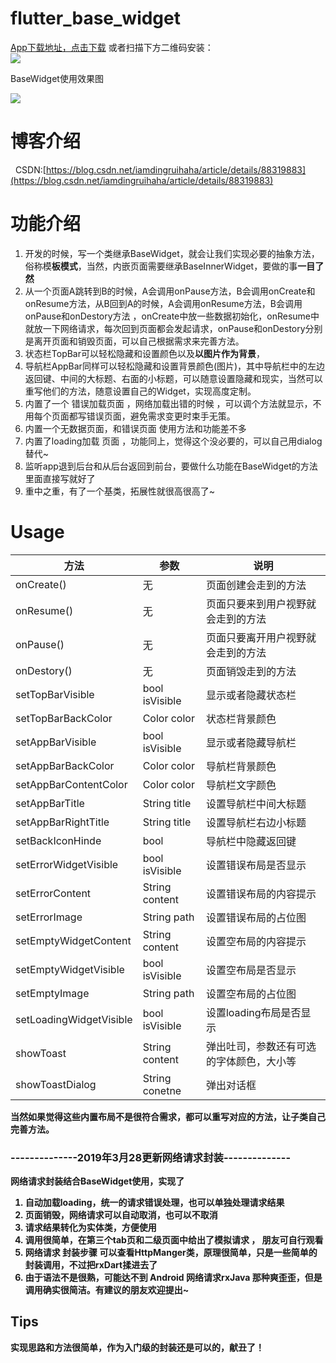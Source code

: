 # flutter_base_widget

[App下载地址，点击下载](https://raw.githubusercontent.com/385841539/flutter_BaseWidget/master/apk/base_widget.apk)
或者扫描下方二维码安装：<br/>
<img src="https://img-blog.csdnimg.cn/20190329151153581.jpg"/>

BaseWidget使用效果图<br/>

<img  src="https://img-blog.csdnimg.cn/20190309103700606.gif" />

# 博客介绍
 
CSDN:[https://blog.csdn.net/iamdingruihaha/article/details/88319883](https://blog.csdn.net/iamdingruihaha/article/details/88319883)

# 功能介绍
1.  开发的时候，写一个类继承BaseWidget，就会让我们实现必要的抽象方法，俗称模**板模式**，当然，内嵌页面需要继承BaseInnerWidget，要做的事**一目了然**
2. 从一个页面A跳转到B的时候，A会调用onPause方法，B会调用onCreate和onResume方法，从B回到A的时候，A会调用onResume方法，B会调用onPause和onDestory方法 ，onCreate中放一些数据初始化，onResume中就放一下网络请求，每次回到页面都会发起请求，onPause和onDestory分别是离开页面和销毁页面，可以自己根据需求来完善方法。
3. 状态栏TopBar可以轻松隐藏和设置颜色以及**以图片作为背景**，
4. 导航栏AppBar同样可以轻松隐藏和设置背景颜色(图片)，其中导航栏中的左边返回键、中间的大标题、右面的小标题，可以随意设置隐藏和现实，当然可以重写他们的方法，随意设置自己的Widget，实现高度定制。
5. 内置了一个 错误加载页面 ，网络加载出错的时候 ，可以调个方法就显示，不用每个页面都写错误页面，避免需求变更时束手无策。
6. 内置一个无数据页面，和错误页面 使用方法和功能差不多
7. 内置了loading加载 页面 ，功能同上，觉得这个没必要的，可以自己用dialog替代~
8. 监听app退到后台和从后台返回到前台，要做什么功能在BaseWidget的方法里面直接写就好了
9. 重中之重，有了一个基类，拓展性就很高很高了~


# Usage
| 方法      	 		|    参数         	| 说明  					|
| ------------------------- |------------------ | --------------------- |
| onCreate()				| 无			|页面创建会走到的方法|
| onResume()	| 无     	    |页面只要来到用户视野就会走到的方法|
| onPause()				| 无     	    |页面只要离开用户视野就会走到的方法|
| onDestory()			|  无| 页面销毁走到的方法|
| setTopBarVisible|bool isVisible | 显示或者隐藏状态栏|
| setTopBarBackColor|Color color | 状态栏背景颜色|
| setAppBarVisible|bool isVisible | 显示或者隐藏导航栏|
| setAppBarBackColor|Color color | 导航栏背景颜色|
| setAppBarContentColor|Color color | 导航栏文字颜色|
|setAppBarTitle|String title|设置导航栏中间大标题|
|setAppBarRightTitle|String title|设置导航栏右边小标题|
|setBackIconHinde|bool|导航栏中隐藏返回键|
| setErrorWidgetVisible|bool isVisible |设置错误布局是否显示|
| setErrorContent|String content | 设置错误布局的内容提示|
| setErrorImage|String path|设置错误布局的占位图|
| setEmptyWidgetContent|String content|设置空布局的内容提示|
| setEmptyWidgetVisible|bool isVisible |设置空布局是否显示|
| setEmptyImage|String path|设置空布局的占位图|
| setLoadingWidgetVisible|bool isVisible |设置loading布局是否显示|
|showToast|String content|弹出吐司，参数还有可选的字体颜色，大小等|
|showToastDialog|String conetne|弹出对话框|

<b>当然如果觉得这些内置布局不是很符合需求，都可以重写对应的方法，让子类自己完善方法。</br>

### --------------2019年3月28更新网络请求封装--------------
网络请求封装结合BaseWidget使用，实现了
1. 自动加载loading，统一的请求错误处理，也可以单独处理请求结果
2. 页面销毁，网络请求可以自动取消，也可以不取消
3. 请求结果转化为实体类，方便使用
4. 调用很简单，在第三个tab页和二级页面中给出了模拟请求 ， 朋友可自行观看
5. 网络请求 封装步骤 可以查看HttpManger类，原理很简单，只是一些简单的封装调用，不过把rxDart揉进去了
6. 由于语法不是很熟，可能达不到 Android 网络请求rxJava 那种爽歪歪，但是调用确实很简洁。有建议的朋友欢迎提出~


## Tips
  实现思路和方法很简单，作为入门级的封装还是可以的，献丑了！
